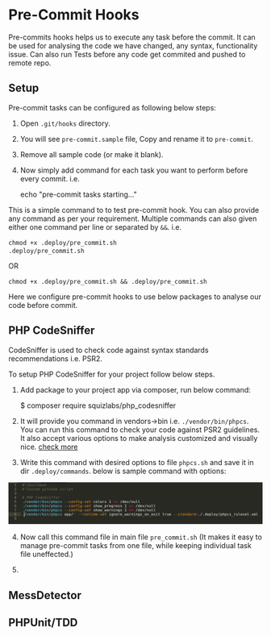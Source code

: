 # Pre-Commit Hooks
Pre-commits hooks helps us to execute any task before the commit. It can be used for analysing the code we have changed, any syntax, functionality issue. Can also run Tests before any code get commited and pushed to remote repo.

## Setup

Pre-commit tasks can be configured as following below steps:
1. Open `.git/hooks` directory.
2. You will see `pre-commit.sample` file, Copy and rename it to `pre-commit`.
3. Remove all sample code (or make it blank).
4. Now simply add command for each task you want to perform before every commit. i.e.

    echo "pre-commit tasks starting..."

This is a simple command to to test pre-commit hook. You can also provide any command as per your requirement. Multiple commands can also given either one command per line or separated by ` && `. 
i.e.

    chmod +x .deploy/pre_commit.sh
    .deploy/pre_commit.sh

OR
    
    chmod +x .deploy/pre_commit.sh && .deploy/pre_commit.sh


Here we configure pre-commit hooks to use below packages to analyse our code before commit.

## PHP CodeSniffer
CodeSniffer is used to check code against syntax standards recommendations i.e. PSR2.

To setup PHP CodeSniffer for your project follow below steps.

1. Add package to your project app via composer, run below command:

    $ composer require squizlabs/php_codesniffer

2. It will provide you command in vendors->bin i.e. `./vendor/bin/phpcs`. You can run this command to check your code against PSR2 guidelines.
It also accept various options to make analysis customized and visually nice. [check more]() 

3. Write this command with desired options to file `phpcs.sh`  and save it in dir `.deploy/commands`. below is sample command with options:

![picture alt](img/pre-commit-phpcs.png "Create Alert")

4. Now call this command file in main file `pre_commit.sh` (It makes it easy to manage pre-commit tasks from one file, while keeping individual task file uneffected.)

5.   

## MessDetector

## PHPUnit/TDD